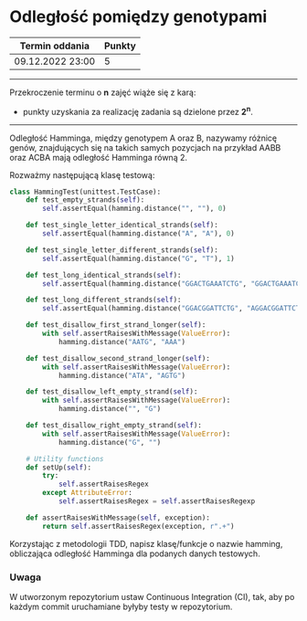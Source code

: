 # Odległość pomiędzy genotypami

| Termin oddania | Punkty     |
|----------------|:-----------|
|    09.12.2022  23:00 |  5         |

--- 
Przekroczenie terminu o **n** zajęć wiąże się z karą:
- punkty uzyskania za realizację zadania są dzielone przez **2<sup>n</sup>**.

--- 

Odległość Hamminga, między genotypem A oraz B, nazywamy różnicę genów, znajdujących się na takich samych pozycjach na przykład AABB oraz ACBA mają odległość Hamminga równą 2.

Rozważmy następującą klasę testową: 
``` python
class HammingTest(unittest.TestCase):
    def test_empty_strands(self):
        self.assertEqual(hamming.distance("", ""), 0)

    def test_single_letter_identical_strands(self):
        self.assertEqual(hamming.distance("A", "A"), 0)

    def test_single_letter_different_strands(self):
        self.assertEqual(hamming.distance("G", "T"), 1)

    def test_long_identical_strands(self):
        self.assertEqual(hamming.distance("GGACTGAAATCTG", "GGACTGAAATCTG"), 0)

    def test_long_different_strands(self):
        self.assertEqual(hamming.distance("GGACGGATTCTG", "AGGACGGATTCT"), 9)

    def test_disallow_first_strand_longer(self):
        with self.assertRaisesWithMessage(ValueError):
            hamming.distance("AATG", "AAA")

    def test_disallow_second_strand_longer(self):
        with self.assertRaisesWithMessage(ValueError):
            hamming.distance("ATA", "AGTG")

    def test_disallow_left_empty_strand(self):
        with self.assertRaisesWithMessage(ValueError):
            hamming.distance("", "G")

    def test_disallow_right_empty_strand(self):
        with self.assertRaisesWithMessage(ValueError):
            hamming.distance("G", "")

    # Utility functions
    def setUp(self):
        try:
            self.assertRaisesRegex
        except AttributeError:
            self.assertRaisesRegex = self.assertRaisesRegexp

    def assertRaisesWithMessage(self, exception):
        return self.assertRaisesRegex(exception, r".+")
```
Korzystając z metodologii TDD, napisz klasę/funkcje o nazwie hamming, obliczająca odległość Hamminga dla podanych danych testowych.


### Uwaga
W utworzonym repozytorium ustaw Continuous Integration (CI), tak, aby po każdym commit uruchamiane byłyby testy w repozytorium.

